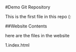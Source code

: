 #Demo Git Repository

This is the first file in this repo (:

##Website Contents

here are the files in the website 

1.index.html
